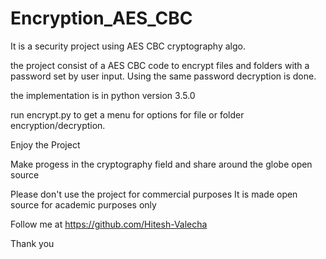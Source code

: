 # Encryption_AES_CBC

It is a security project using AES CBC cryptography algo.

the project consist of a AES CBC code to encrypt files and folders with a password set by user input.
Using the same password decryption is done.

the implementation is in python version 3.5.0

run encrypt.py to get a menu for options for file or folder encryption/decryption.

Enjoy the Project

Make progess in the cryptography field and share around the globe open source

Please don't use the project for commercial purposes It is made open source for academic purposes only

Follow me at https://github.com/Hitesh-Valecha

Thank you
